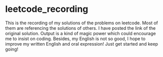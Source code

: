 # leetcode_recording

This is the recording of my solutions of the problems on leetcode. Most of them are referencing the solutions of others. I have posted the link of the original solution. Output is a kind of magic power which could encourage me to insist on coding.  Besides, my English is not so good, I hope to improve my written English and oral expression! Just get started and keep going! 